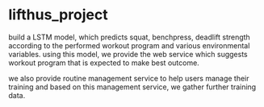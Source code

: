 # lifthus_project #
build a LSTM model, which predicts squat, benchpress, deadlift strength according to the performed workout program and various environmental variables.
using this model, we provide the web service which suggests workout program that is expected to make best outcome.

we also provide routine management service to help users manage their training and based on this management service, we gather further training data.
